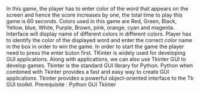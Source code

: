 In this game, the player has to enter color of the word that appears on the screen and hence the score increases by one, the total time to play this game is 60 seconds. Colors used in this game are Red, Green, Black, Yellow, blue, White, Purple, Brown, pink, orange, cyan and magenta. Interface will display name of different colors in different colors. Player has to identify the color of the displayed word and enter the correct color name in the box in order to win the game. In order to start the game the player need to press the enter buton first.
TKinter is widely used for developing GUI applications. Along with applications, we can also use Tkinter GUI to develop games. Tkinter is the standard GUI library for Python. Python when combined with Tkinter provides a fast and easy way to create GUI applications. Tkinter provides a powerful object-oriented interface to the Tk GUI toolkit.
Prerequisite : Python GUI Tkinter
